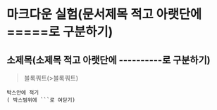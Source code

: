 마크다운 실험(문서제목 적고 아랫단에 =====로 구분하기)
=========

소제목(소제목 적고 아랫단에 ----------로 구분하기)
------------


> 블록쿼트(>블록쿼트)
```
박스안에 적기
( 박스범위에 ```로 여닫기)
